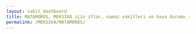 ```yaml
---
layout: vakit_dashboard
title: MATAMOROS, MEKSIKA için iftar, namaz vakitleri ve hava durumu - ilçe/eyalet seç
permalink: /MEKSIKA/MATAMOROS/
---
```


<script type="text/javascript">
  var GLOBAL_COUNTRY = 'MEKSIKA';
  var GLOBAL_CITY = 'MATAMOROS';
  var GLOBAL_STATE = '';
  var lat = 72;
  var lon = 21;
</script>
